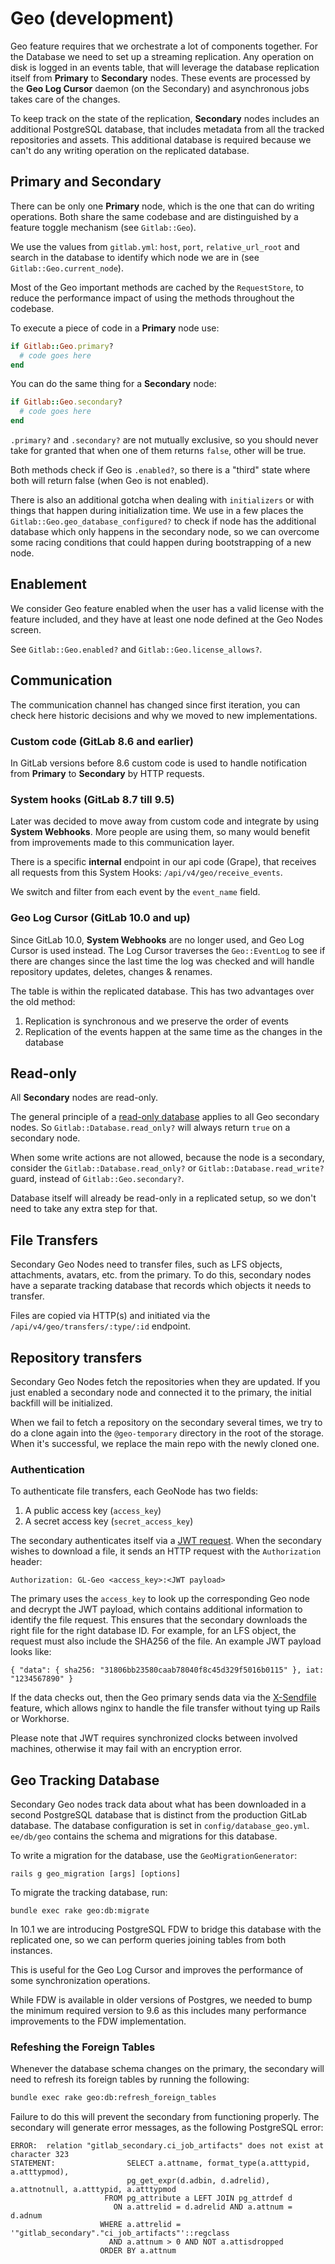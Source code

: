 # Geo (development)

Geo feature requires that we orchestrate a lot of components together.
For the Database we need to set up a streaming replication. Any operation on disk
is logged in an events table, that will leverage the database replication itself
from **Primary** to **Secondary** nodes. These events are processed by the
**Geo Log Cursor** daemon (on the Secondary) and asynchronous jobs takes care of
the changes.

To keep track on the state of the replication, **Secondary** nodes includes an
additional PostgreSQL database, that includes metadata from all the tracked
repositories and assets. This additional database is required because we can't
do any writing operation on the replicated database.


## Primary and Secondary

There can be only one **Primary** node, which is the one that can do writing
operations. Both share the same codebase and are distinguished by a feature
toggle mechanism (see `Gitlab::Geo`).

We use the values from `gitlab.yml`: `host`, `port`, `relative_url_root`
and search in the database to identify which node we are in
(see `Gitlab::Geo.current_node`).

Most of the Geo important methods are cached by the `RequestStore`, to reduce
the performance impact of using the methods throughout the codebase.

To execute a piece of code in a **Primary** node use:

```ruby
if Gitlab::Geo.primary?
  # code goes here
end
```

You can do the same thing for a **Secondary** node:

```ruby
if Gitlab::Geo.secondary?
  # code goes here
end
```

`.primary?` and `.secondary?` are not mutually exclusive, so you should never
take for granted that when one of them returns `false`, other will be true.

Both methods check if Geo is `.enabled?`, so there is a "third" state where
both will return false (when Geo is not enabled).

There is also an additional gotcha when dealing with `initializers` or with
things that happen during initialization time. We use in a few places the
`Gitlab::Geo.geo_database_configured?` to check if node has the additional
database which only happens in the secondary node, so we can overcome some
racing conditions that could happen during bootstrapping of a new node.


## Enablement

We consider Geo feature enabled when the user has a valid license with the
feature included, and they have at least one node defined at the Geo Nodes
screen.

See `Gitlab::Geo.enabled?` and `Gitlab::Geo.license_allows?`.

## Communication

The communication channel has changed since first iteration, you can check here
historic decisions and why we moved to new implementations.

### Custom code (GitLab 8.6 and earlier)

In GitLab versions before 8.6 custom code is used to handle
notification from **Primary** to **Secondary** by HTTP requests.

### System hooks (GitLab 8.7 till 9.5)

Later was decided to move away from custom code and integrate by using
**System Webhooks**. More people are using them, so many would benefit from
improvements made to this communication layer.

There is a specific **internal** endpoint in our api code (Grape),
that receives all requests from this System Hooks:
`/api/v4/geo/receive_events`.

We switch and filter from each event by the `event_name` field.


### Geo Log Cursor (GitLab 10.0 and up)

Since GitLab 10.0, **System Webhooks** are no longer used, and Geo Log
Cursor is used instead. The Log Cursor traverses the `Geo::EventLog`
to see if there are changes since the last time the log was checked
and will handle repository updates, deletes, changes & renames.

The table is within the replicated database. This has two advantages over the
old method:

1. Replication is synchronous and we preserve the order of events
2. Replication of the events happen at the same time as the changes in the
   database


## Read-only

All **Secondary** nodes are read-only.

The general principle of a [read-only database](verifying_database_capabilities.md#read-only-database)
applies to all Geo secondary nodes. So `Gitlab::Database.read_only?`
will always return `true` on a secondary node.

When some write actions are not allowed, because the node is a
secondary, consider the `Gitlab::Database.read_only?` or `Gitlab::Database.read_write?`
guard, instead of `Gitlab::Geo.secondary?`.

Database itself will already be read-only in a replicated setup, so we
don't need to take any extra step for that.


## File Transfers

Secondary Geo Nodes need to transfer files, such as LFS objects, attachments, avatars,
etc. from the primary. To do this, secondary nodes have a separate tracking database
that records which objects it needs to transfer.

Files are copied via HTTP(s) and initiated via the
`/api/v4/geo/transfers/:type/:id` endpoint.


## Repository transfers

Secondary Geo Nodes fetch the repositories when they are updated. If you just
enabled a secondary node and connected it to the primary, the initial backfill
will be initialized.

When we fail to fetch a repository on the secondary several times, we try to do
a clone again into the `@geo-temporary` directory in the root of the storage.
When it's successful, we replace the main repo with the newly cloned one.

### Authentication

To authenticate file transfers, each GeoNode has two fields:

1. A public access key (`access_key`)
2. A secret access key (`secret_access_key`)

The secondary authenticates itself via a [JWT request](https://jwt.io/). When the
secondary wishes to download a file, it sends an HTTP request with the `Authorization`
header:

```
Authorization: GL-Geo <access_key>:<JWT payload>
```

The primary uses the `access_key` to look up the corresponding Geo node and
decrypt the JWT payload, which contains additional information to identify the
file request. This ensures that the secondary downloads the right file for the
right database ID. For example, for an LFS object, the request must also
include the SHA256 of the file. An example JWT payload looks like:

```
{ "data": { sha256: "31806bb23580caab78040f8c45d329f5016b0115" }, iat: "1234567890" }
```

If the data checks out, then the Geo primary sends data via the
[X-Sendfile](https://www.nginx.com/resources/wiki/start/topics/examples/xsendfile/)
feature, which allows nginx to handle the file transfer without tying up Rails
or Workhorse.

Please note that JWT requires synchronized clocks between involved machines,
otherwise it may fail with an encryption error.


## Geo Tracking Database

Secondary Geo nodes track data about what has been downloaded in a second
PostgreSQL database that is distinct from the production GitLab database.
The database configuration is set in `config/database_geo.yml`.
`ee/db/geo` contains the schema and migrations for this database.

To write a migration for the database, use the `GeoMigrationGenerator`:

```
rails g geo_migration [args] [options]
```

To migrate the tracking database, run:

```
bundle exec rake geo:db:migrate
```

In 10.1 we are introducing PostgreSQL FDW to bridge this database with the
replicated one, so we can perform queries joining tables from both instances.

This is useful for the Geo Log Cursor and improves the performance of some
synchronization operations.

While FDW is available in older versions of Postgres, we needed to bump the
minimum required version to 9.6 as this includes many performance improvements
to the FDW implementation.

### Refeshing the Foreign Tables

Whenever the database schema changes on the primary, the secondary will need to refresh
its foreign tables by running the following:

```sh
bundle exec rake geo:db:refresh_foreign_tables
```

Failure to do this will prevent the secondary from functioning properly. The
secondary will generate error messages, as the following PostgreSQL error:

```
ERROR:  relation "gitlab_secondary.ci_job_artifacts" does not exist at character 323
STATEMENT:                SELECT a.attname, format_type(a.atttypid, a.atttypmod),
                          pg_get_expr(d.adbin, d.adrelid), a.attnotnull, a.atttypid, a.atttypmod
                     FROM pg_attribute a LEFT JOIN pg_attrdef d
                       ON a.attrelid = d.adrelid AND a.attnum = d.adnum
                    WHERE a.attrelid = '"gitlab_secondary"."ci_job_artifacts"'::regclass
                      AND a.attnum > 0 AND NOT a.attisdropped
                    ORDER BY a.attnum
```
